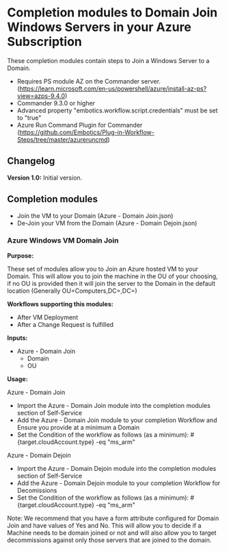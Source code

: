 # Completion modules to Domain Join Windows Servers in your Azure Subscription

These completion modules contain steps to Join a Windows Server to a Domain.
 - Requires PS module AZ on the Commander server. (https://learn.microsoft.com/en-us/powershell/azure/install-az-ps?view=azps-9.4.0) 
 - Commander 9.3.0 or higher
 - Advanced property "embotics.workflow.script.credentials" must be set to "true"
 - Azure Run Command Plugin for Commander (https://github.com/Embotics/Plug-in-Workflow-Steps/tree/master/azureruncmd)

## Changelog

**Version 1.0:** Initial version.

## Completion modules
+ Join the VM to your Domain (Azure - Domain Join.json)
+ De-Join your VM from the Domain (Azure - Domain Dejoin.json)

### Azure Windows VM Domain Join
**Purpose:** 

These set of modules allow you to Join an Azure hosted VM to your Domain.  This will allow you to join the machine in the OU of your choosing, if no OU is provided then it will join the server to the Domain in the default location (Generally OU=Computers,DC=<Domain>,DC=<Domain>)

**Workflows supporting this modules:**

  * After VM Deployment
  * After a Change Request is fulfilled

**Inputs:**
  * Azure - Domain Join
    *  Domain
	*  OU
     

**Usage:**

Azure - Domain Join

- Import the Azure - Domain Join module into the completion modules section of Self-Service
- Add the Azure - Domain Join module to your completion Workflow and Ensure you provide at a minimum a Domain
- Set the Condition of the workflow as follows (as a minimum):  #{target.cloudAccount.type} -eq "ms_arm"

Azure - Domain Dejoin

- Import the Azure - Domain Dejoin module into the completion modules section of Self-Service
- Add the Azure - Domain Dejoin module to your completion Workflow for Decomissions
- Set the Condition of the workflow as follows (as a minimum):  #{target.cloudAccount.type} -eq "ms_arm"

Note:  We recommend that you have a form attribute configured for Domain Join and have values of Yes and No. This will allow you to decide if a Machine needs to be domain joined or not and will also allow you to target decommissions against only those servers that are joined to the domain.
